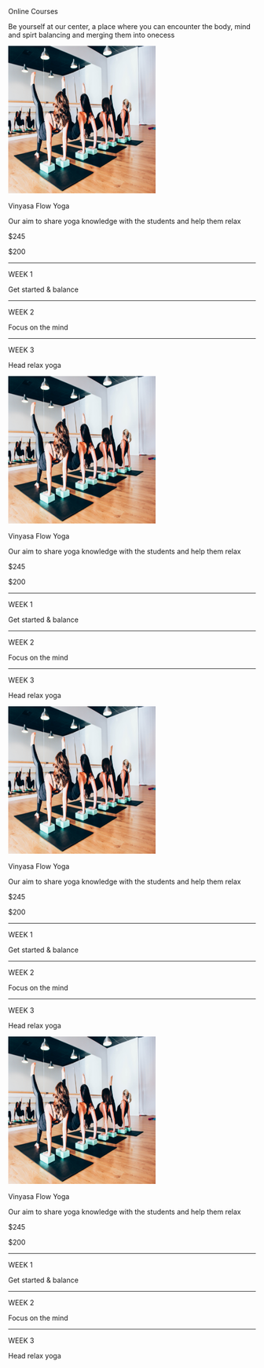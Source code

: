 <!DOCTYPE html>
<html lang="en">
  <head>
    <meta charset="UTF-8" />
    <meta name="viewport" content="width=device-width, initial-scale=1.0" />
    <title>Document</title>
    <link
      href="https://cdn.jsdelivr.net/npm/bootstrap@5.3.2/dist/css/bootstrap.min.css"
      rel="stylesheet"
      integrity="sha384-T3c6CoIi6uLrA9TneNEoa7RxnatzjcDSCmG1MXxSR1GAsXEV/Dwwykc2MPK8M2HN"
      crossorigin="anonymous"
    />
  </head>
  <body>
    <div class="container mt-5">
      <div class="row">
        <div class="col-4">
          <p class="fs-1">Online Courses</p>
          <p>
            Be yourself at our center, a place where you can encounter the body,
            mind and spirt balancing and merging them into onecess
          </p>
        </div>
      </div>
      <div class="row">
        <div class="col-3">
          <img src="img/yoga1.jpg" style="width: 300px; height: 300px" />
          <div>
            <p class="fs-3">Vinyasa Flow Yoga</p>
            <p class="fs-5">
              Our aim to share yoga knowledge with the students and help them
              relax
            </p>
            <div class="d-flex">
              <p
                class="text-decoration-line-through fs-7 d-2 p-2 text-center fw-light"
              >
                $245
              </p>
              <p class="fs-4 d-2">$200</p>
            </div>
          </div>
          <div class="row col-11">
            <hr />
            <div class="d-flex">
              <p class="fs-5 col-4 fw-light">WEEK 1</p>
              <p class="fs-6 col-8 p-1 fw-light">Get started & balance</p>
            </div>
            <hr />
            <div class="d-flex">
              <p class="fs-5 col-4 fw-light">WEEK 2</p>
              <p class="fs-6 col-8 p-1 fw-light">Focus on the mind</p>
            </div>
            <hr />
            <div class="d-flex">
              <p class="fs-5 col-4 fw-light">WEEK 3</p>
              <p class="fs-6 col-8 p-1 fw-light">Head relax yoga</p>
            </div>
          </div>
        </div>
        <div class="col-3">
          <img src="img/yoga1.jpg" style="width: 300px; height: 300px" />
          <div>
            <p class="fs-3">Vinyasa Flow Yoga</p>
            <p class="fs-5">
              Our aim to share yoga knowledge with the students and help them
              relax
            </p>
            <div class="d-flex">
              <p
                class="text-decoration-line-through fs-7 d-2 p-2 text-center fw-light"
              >
                $245
              </p>
              <p class="fs-4 d-2">$200</p>
            </div>
          </div>
          <div class="row col-11">
            <hr />
            <div class="d-flex">
              <p class="fs-5 col-4 fw-light">WEEK 1</p>
              <p class="fs-6 col-8 p-1 fw-light">Get started & balance</p>
            </div>
            <hr />
            <div class="d-flex">
              <p class="fs-5 col-4 fw-light">WEEK 2</p>
              <p class="fs-6 col-8 p-1 fw-light">Focus on the mind</p>
            </div>
            <hr />
            <div class="d-flex">
              <p class="fs-5 col-4 fw-light">WEEK 3</p>
              <p class="fs-6 col-8 p-1 fw-light">Head relax yoga</p>
            </div>
          </div>
        </div>
        <div class="col-3">
          <img src="img/yoga1.jpg" style="width: 300px; height: 300px" />
          <div>
            <p class="fs-3">Vinyasa Flow Yoga</p>
            <p class="fs-5">
              Our aim to share yoga knowledge with the students and help them
              relax
            </p>
            <div class="d-flex">
              <p
                class="text-decoration-line-through fs-7 d-2 p-2 text-center fw-light"
              >
                $245
              </p>
              <p class="fs-4 d-2">$200</p>
            </div>
          </div>
          <div class="row col-11">
            <hr />
            <div class="d-flex">
              <p class="fs-5 col-4 fw-light">WEEK 1</p>
              <p class="fs-6 col-8 p-1 fw-light">Get started & balance</p>
            </div>
            <hr />
            <div class="d-flex">
              <p class="fs-5 col-4 fw-light">WEEK 2</p>
              <p class="fs-6 col-8 p-1 fw-light">Focus on the mind</p>
            </div>
            <hr />
            <div class="d-flex">
              <p class="fs-5 col-4 fw-light">WEEK 3</p>
              <p class="fs-6 col-8 p-1 fw-light">Head relax yoga</p>
            </div>
          </div>
        </div>
        <div class="col-3">
          <img src="img/yoga1.jpg" style="width: 300px; height: 300px" />
          <div>
            <p class="fs-3">Vinyasa Flow Yoga</p>
            <p class="fs-5">
              Our aim to share yoga knowledge with the students and help them
              relax
            </p>
            <div class="d-flex">
              <p
                class="text-decoration-line-through fs-7 d-2 p-2 text-center fw-light"
              >
                $245
              </p>
              <p class="fs-4 d-2">$200</p>
            </div>
          </div>
          <div class="row col-11">
            <hr />
            <div class="d-flex">
              <p class="fs-5 col-4 fw-light">WEEK 1</p>
              <p class="fs-6 col-8 p-1 fw-light">Get started & balance</p>
            </div>
            <hr />
            <div class="d-flex">
              <p class="fs-5 col-4 fw-light">WEEK 2</p>
              <p class="fs-6 col-8 p-1 fw-light">Focus on the mind</p>
            </div>
            <hr />
            <div class="d-flex">
              <p class="fs-5 col-4 fw-light">WEEK 3</p>
              <p class="fs-6 col-8 p-1 fw-light">Head relax yoga</p>
            </div>
          </div>
        </div>
      </div>
    </div>
  </body>
</html>
